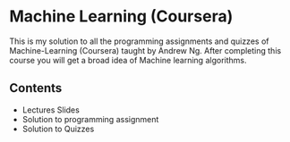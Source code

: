 # Machine Learning (Coursera)
This is my solution to all the programming assignments and quizzes of Machine-Learning (Coursera) taught by Andrew Ng. After completing this course you will get a broad idea of Machine learning algorithms. 

## Contents
* Lectures Slides
* Solution to programming assignment
* Solution to Quizzes



